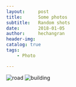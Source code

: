 ```yaml
---
layout:     post
title:      Some photos
subtitle:   Random shots
date:       2018-01-05
author:     hechangran
header-img:
catalog: true
tags:
    - Photo

---
```


![](https://ws1.sinaimg.cn/mw690/44ba9bf8gy1fniel72po1j23v92kynpp.jpg "road")
![](https://ws1.sinaimg.cn/mw690/44ba9bf8gy1fniel9bwt3j23v92kyhe6.jpg "building")
